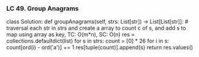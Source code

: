 ### LC 49. Group Anagrams
class Solution:
    def groupAnagrams(self, strs: List[str]) -> List[List[str]]:
        # traversal each str in strs and create a array to count c of s, and add s to map using array as key, TC: O(m*n), SC: O(n)
        res = collections.defaultdict(list)
        for s in strs:
            count = [0] * 26
            for i in s:
                count[ord(i) - ord('a')] += 1
            res[tuple(count)].append(s)
        return res.values()